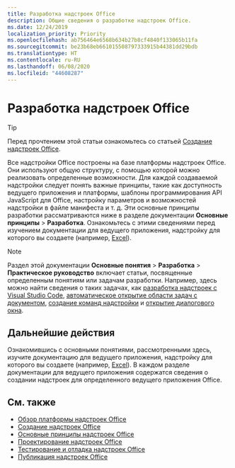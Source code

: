 ```yaml
---
title: Разработка надстроек Office
description: Общие сведения о разработке надстроек Office.
ms.date: 12/24/2019
localization_priority: Priority
ms.openlocfilehash: ab756464e6568b634b27b8cf4840f133065b11fa
ms.sourcegitcommit: be23b68eb661015508797333915b44381dd29bdb
ms.translationtype: HT
ms.contentlocale: ru-RU
ms.lasthandoff: 06/08/2020
ms.locfileid: "44608287"
---
```

# <a name="develop-office-add-ins"></a>Разработка надстроек Office

> [!TIP]
> Перед прочтением этой статьи ознакомьтесь со статьей [Создание надстроек Office](../overview/office-add-ins-fundamentals.md).

Все надстройки Office построены на базе платформы надстроек Office. Они используют общую структуру, с помощью которой можно реализовать определенные возможности. Для каждой создаваемой надстройки следует понять важные принципы, такие как доступность ведущего приложения и платформы, шаблоны программирования API JavaScript для Office, настройку параметров и возможностей надстройки в файле манифеста и т. д. Эти основные принципы разработки рассматриваются ниже в разделе документации **Основные принципы** > **Разработка**. Ознакомьтесь с этими сведениями перед изучением документации для ведущего приложения, надстройку для которого вы создаете (например, [Excel](../excel/index.md)).

> [!NOTE]
> Раздел этой документации **Основные понятия** > **Разработка** > **Практическое руководство** включает статьи, посвященные определенным понятиям или задачам разработки.   Например, здесь можно найти сведения о таких задачах, как [разработка надстроек с Visual Studio Code](develop-add-ins-vscode.md), [автоматическое открытие области задач с документом](automatically-open-a-task-pane-with-a-document.md), [создание команд надстройки](create-addin-commands.md) и [открытие диалогового окна](dialog-api-in-office-add-ins.md).

## <a name="next-steps"></a>Дальнейшие действия

Ознакомившись с основными понятиями, рассмотренными здесь, изучите документацию для ведущего приложения, надстройку для которого вы создаете (например, [Excel](../excel/index.md)). В каждом разделе документации для ведущего приложения содержатся сведения о создании надстроек для определенного ведущего приложения Office.

## <a name="see-also"></a>См. также

- [Обзор платформы надстроек Office](../overview/office-add-ins.md)
- [Создание надстроек Office](../overview/office-add-ins-fundamentals.md)
- [Основные принципы надстроек Office](../overview/core-concepts-office-add-ins.md)
- [Проектирование надстроек Office](../design/add-in-design.md)
- [Тестирование и отладка надстроек Office](../testing/test-debug-office-add-ins.md)
- [Публикация надстроек Office](../publish/publish.md)